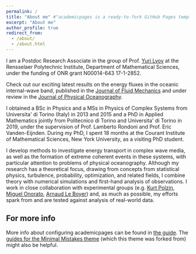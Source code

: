```yaml
---
permalink: /
title: "About me" #"academicpages is a ready-to-fork GitHub Pages template for academic personal websites"
excerpt: "About me"
author_profile: true
redirect_from: 
  - /about/
  - /about.html
---
```


I am a Postdoc Research Associate in the group of Prof. [Yuri Lvov](http://wave.math.rpi.edu/) at the Rensselaer Polytechnic Institute, Department of Mathematical Sciences, under the funding of ONR grant N00014-643 17-1-2852.

Check out our exciting latest results on the energy fluxes in the oceanic internal-wave band, published in the [Journal of Fluid Mechanics](https://arxiv.org/pdf/2010.06717.pdf) and under review in the [Journal of Physical Oceanography](https://arxiv.org/pdf/2106.02572.pdf).

I obtained a BSc in Physics and a MSs in Physics of Complex Systems from Universita' di Torino (Italy) in 2013 and 2015 and a PhD in Applied Mathematics jointly from Politecnico di Torino and Universita' di Torino in 2019, under the supervision of Prof. Lamberto Rondoni and Prof. Eric Vanden-Eijnden. During my PhD, I spent 18 months at the Courant Institute of Mathematical Sciences, New York University, as a visiting PhD student.

I develop methods to investigate energy transport in complex wave media, as well as the formation of extreme coherent events in these systems, with particular attention to problems of physical oceanography. Although my research has a theoretical focus, drawing from concepts from statistical physics, turbulence, probability, optimization, and related fields, I combine theory with numerical simulations and first-hand analysis of observations. I work in close collaboration with experimental groups (e.g. [Kurt Polzin](https://web.whoi.edu/polzin/), [Miguel Onorato](http://personalpages.to.infn.it/~onorato/Home.html), [Arnaud Le Boyer](http://www.mod.ucsd.edu/arnaud-le-boyer)) and, as much as possible, my efforts spark from and are tested against analysis of real-world data.


For more info
------
More info about configuring academicpages can be found in [the guide](https://academicpages.github.io/markdown/). The [guides for the Minimal Mistakes theme](https://mmistakes.github.io/minimal-mistakes/docs/configuration/) (which this theme was forked from) might also be helpful.
